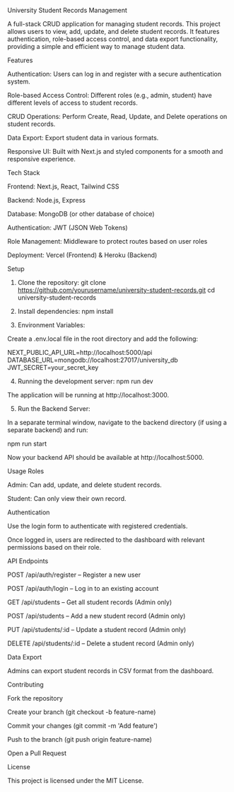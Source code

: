 University Student Records Management

A full-stack CRUD application for managing student records. This project allows users to view, add, update, and delete student records. It features authentication, role-based access control, and data export functionality, providing a simple and efficient way to manage student data.

Features

Authentication: Users can log in and register with a secure authentication system.

Role-based Access Control: Different roles (e.g., admin, student) have different levels of access to student records.

CRUD Operations: Perform Create, Read, Update, and Delete operations on student records.

Data Export: Export student data in various formats.

Responsive UI: Built with Next.js and styled components for a smooth and responsive experience.

Tech Stack

Frontend: Next.js, React, Tailwind CSS

Backend: Node.js, Express

Database: MongoDB (or other database of choice)

Authentication: JWT (JSON Web Tokens)

Role Management: Middleware to protect routes based on user roles

Deployment: Vercel (Frontend) & Heroku (Backend)

Setup
1. Clone the repository:
git clone https://github.com/yourusername/university-student-records.git
cd university-student-records

2. Install dependencies:
npm install

3. Environment Variables:

Create a .env.local file in the root directory and add the following:

NEXT_PUBLIC_API_URL=http://localhost:5000/api
DATABASE_URL=mongodb://localhost:27017/university_db
JWT_SECRET=your_secret_key

4. Running the development server:
npm run dev


The application will be running at http://localhost:3000.

5. Run the Backend Server:

In a separate terminal window, navigate to the backend directory (if using a separate backend) and run:

npm run start


Now your backend API should be available at http://localhost:5000.

Usage
Roles

Admin: Can add, update, and delete student records.

Student: Can only view their own record.

Authentication

Use the login form to authenticate with registered credentials.

Once logged in, users are redirected to the dashboard with relevant permissions based on their role.

API Endpoints

POST /api/auth/register – Register a new user

POST /api/auth/login – Log in to an existing account

GET /api/students – Get all student records (Admin only)

POST /api/students – Add a new student record (Admin only)

PUT /api/students/:id – Update a student record (Admin only)

DELETE /api/students/:id – Delete a student record (Admin only)

Data Export

Admins can export student records in CSV format from the dashboard.

Contributing

Fork the repository

Create your branch (git checkout -b feature-name)

Commit your changes (git commit -m 'Add feature')

Push to the branch (git push origin feature-name)

Open a Pull Request

License

This project is licensed under the MIT License.